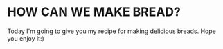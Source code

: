 # HOW CAN WE MAKE BREAD?
Today I'm going to give you my recipe for making delicious breads. Hope you enjoy it:)

